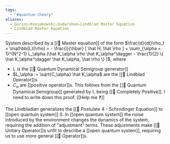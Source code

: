 ```yaml
---
tags:
  - "#quantum-theory"
aliases:
  - Gorini–Kossakowski–Sudarshan–Lindblad Master Equation
  - Lindblad Master Equation
---
```

System described by a [[📘 Master equation]] of the form $\frac{d}{dt}\rho_t = \mathbb{L}[\rho] = - \frac{i}{\hbar} [ \hat H, \hat \rho ] + \sum_{\alpha = 1}^{N^2-1} L_\alpha (\hat K_\alpha \rho \hat K_\alpha^\dagger - \frac{1}{2} \{ \hat K_\alpha^\dagger \hat K_\alpha, \hat \rho \} )$, where
- $\mathbb{L}$ is the [[📘 Quantum Dynamical Semigroup generator]]
- $L_\alpha := \sqrt{C_\alpha} \hat K_\alpha$  are the [[📘 Lindblad Operator]]s.
- $C_\alpha$ are [[positive operator]]s. This follows from the [[📘 Quantum Dynamical Semigroup]] generated by $\mathbb{L}$ being [[📘 Completely Positive]]. I need to write down this proof. [[Help me ❓]]

The Lindbladian generalizes the [[📕 Postulate 4 - Schrodinger Equation]] to [[open quantum system]] $S$. In [[open quantum system]] the noise introduced by the environment changes the dynamics of the system, requiring the addition of "adjustment" terms. These adjustments make [[📘 Unitary Operator]]s unfit to describe a [[open quantum system]], requiring us to use more general [[📘 Operator]]s.